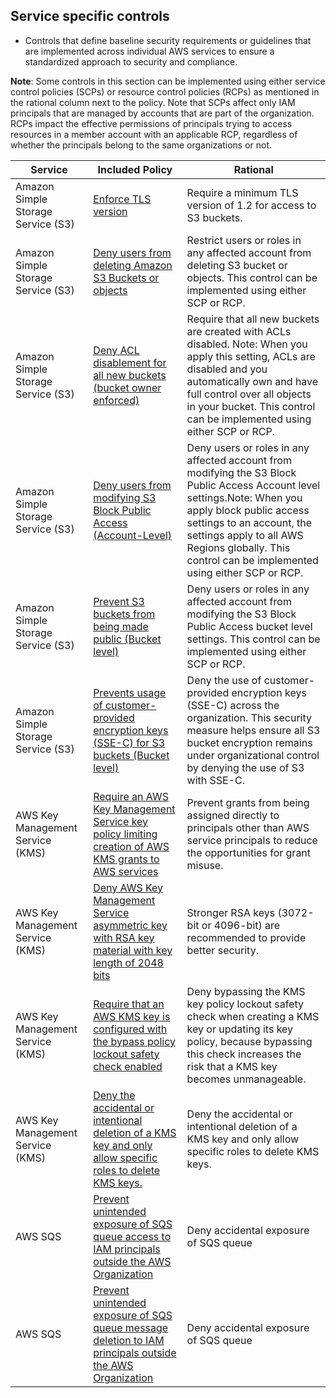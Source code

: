 ## Service specific controls

* Controls that define baseline security requirements or guidelines that are implemented across individual AWS services to ensure a standardized approach to security and compliance.

**Note**: Some controls in this section can be implemented using either service control policies (SCPs) or resource control policies (RCPs) as mentioned in the rational column next to the policy. Note that SCPs affect only IAM principals that are managed by accounts that are part of the organization. RCPs impact the effective permissions of principals trying to access resources in a member account with an applicable RCP, regardless of whether the principals belong to the same organizations or not.


|Service | Included Policy | Rational | 
|------|-------------|-------------|
|Amazon Simple Storage Service (S3)|[Enforce TLS version](S3-Enforce-TLS-version.json) | Require a minimum TLS version of 1.2 for access to S3 buckets.|
|Amazon Simple Storage Service (S3)|[Deny users from deleting Amazon S3 Buckets or objects](S3-Deny-users-from-deleting-Amazon-S3-Buckets-or-objects.json) | Restrict users or roles in any affected account from deleting S3 bucket or objects. This control can be implemented using either SCP or RCP.|
|Amazon Simple Storage Service (S3)|[Deny ACL disablement for all new buckets (bucket owner enforced)](S3-Deny-ACL-disablement-for-all-new-buckets-(bucket-owner-enforced).json)| Require that all new buckets are created with ACLs disabled. Note: When you apply this setting, ACLs are disabled and you automatically own and have full control over all objects in your bucket. This control can be implemented using either SCP or RCP.|
|Amazon Simple Storage Service (S3)|[Deny users from modifying S3 Block Public Access (Account-Level)](S3-Deny-users-from-modifying-S3-Block-Public-Access-(Account-Level).json) |Deny users or roles in any affected account from modifying the S3 Block Public Access Account level settings.Note: When you apply block public access settings to an account, the settings apply to all AWS Regions globally. This control can be implemented using either SCP or RCP.|
|Amazon Simple Storage Service (S3)|[Prevent S3 buckets from being made public (Bucket level)](S3-Prevent-S3-buckets-from-being-made-public-(Bucket-level).json) |Deny users or roles in any affected account from modifying the S3 Block Public Access bucket level settings. This control can be implemented using either SCP or RCP.|
|Amazon Simple Storage Service (S3)|[Prevents usage of customer-provided encryption keys (SSE-C) for S3 buckets (Bucket level)](S3-Deny-SSE-C.json) |Deny the use of customer-provided encryption keys (SSE-C) across the organization. This security measure helps ensure all S3 bucket encryption remains under organizational control by denying the use of S3 with SSE-C.|
|AWS Key Management Service (KMS)|[Require an AWS Key Management Service key policy limiting creation of AWS KMS grants to AWS services](KMS-Require-an-AWS-Key-Management-Service-key-policy-limiting-creation-of-AWS-KMS-grants-to-AWS-services.json) |Prevent grants from being assigned directly to principals other than AWS service principals to reduce the opportunities for grant misuse.|
|AWS Key Management Service (KMS)|[Deny AWS Key Management Service asymmetric key with RSA key material with key length of 2048 bits](KMS-Deny-AWS-Key-Management-Service-asymmetric-key-with-RSA-key-material-used-for-encryption-with-key-length-of-2048-bits.json) |Stronger RSA keys (3072-bit or 4096-bit) are recommended to provide better security.|
|AWS Key Management Service (KMS)|[Require that an AWS KMS key is configured with the bypass policy lockout safety check enabled](KMS-Require-that-an-AWS-KMS-key-is-configured-with-the-bypass-policy-lockout-safety-check-enabled.json) |Deny bypassing the KMS key policy lockout safety check when creating a KMS key or updating its key policy, because bypassing this check increases the risk that a KMS key becomes unmanageable.|
|AWS Key Management Service (KMS)|[Deny the accidental or intentional deletion of a KMS key and only allow specific roles to delete KMS keys.](KMS-Deny-the-accidental-or-intentional-deletion-of-a-KMS-key-and-only-allow-specific-roles-to-delete-KMS-keys.json)|Deny the accidental or intentional deletion of a KMS key and only allow specific roles to delete KMS keys.|
|AWS SQS |[Prevent unintended exposure of SQS queue access to IAM principals outside the AWS Organization](SQS-Deny-access-outside-org-access.json)|Deny accidental exposure of SQS queue|
|AWS SQS |[Prevent unintended exposure of SQS queue message deletion to IAM principals outside the AWS Organization](SQS-Deny-access-outside-org-access.json)|Deny accidental exposure of SQS queue|












